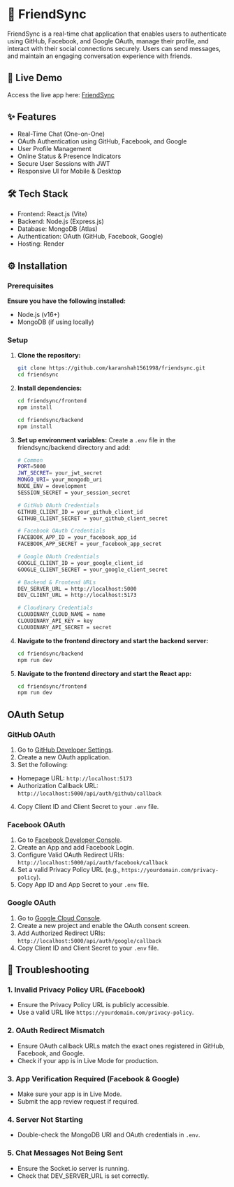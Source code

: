 # 💬 FriendSync
FriendSync is a real-time chat application that enables users to authenticate using GitHub, Facebook, and Google OAuth, manage their profile, and interact with their social connections securely. Users can send messages, and maintain an engaging conversation experience with friends.

## 🚀 Live Demo
Access the live app here: [FriendSync](https://friendsync-8snh.onrender.com)

## ✨ Features
- Real-Time Chat (One-on-One)
- OAuth Authentication using GitHub, Facebook, and Google
- User Profile Management
- Online Status & Presence Indicators
- Secure User Sessions with JWT
- Responsive UI for Mobile & Desktop

## 🛠 Tech Stack
- Frontend: React.js (Vite)
- Backend: Node.js (Express.js)
- Database: MongoDB (Atlas)
- Authentication: OAuth (GitHub, Facebook, Google)
- Hosting: Render

## ⚙️ Installation
### Prerequisites
**Ensure you have the following installed:**
- Node.js (v16+)
- MongoDB (if using locally)

### Setup
1. **Clone the repository:**
   ```bash
   git clone https://github.com/karanshah1561998/friendsync.git
   cd friendsync

2. **Install dependencies:**
   ```bash
   cd friendsync/frontend
   npm install

   cd friendsync/backend
   npm install

3. **Set up environment variables:**
   Create a `.env` file in the friendsync/backend directory and add:
   ```bash
   # Common
   PORT=5000
   JWT_SECRET= your_jwt_secret
   MONGO_URI= your_mongodb_uri
   NODE_ENV = development
   SESSION_SECRET = your_session_secret

   # GitHub OAuth Credentials
   GITHUB_CLIENT_ID = your_github_client_id
   GITHUB_CLIENT_SECRET = your_github_client_secret

   # Facebook OAuth Credentials
   FACEBOOK_APP_ID = your_facebook_app_id
   FACEBOOK_APP_SECRET = your_facebook_app_secret

   # Google OAuth Credentials
   GOOGLE_CLIENT_ID = your_google_client_id
   GOOGLE_CLIENT_SECRET = your_google_client_secret
   
   # Backend & Frontend URLs
   DEV_SERVER_URL = http://localhost:5000
   DEV_CLIENT_URL = http://localhost:5173

   # Cloudinary Credentials
   CLOUDINARY_CLOUD_NAME = name
   CLOUDINARY_API_KEY = key
   CLOUDINARY_API_SECRET = secret

4. **Navigate to the frontend directory and start the backend server:**
   ```bash
   cd friendsync/backend
   npm run dev

5. **Navigate to the frontend directory and start the React app:**
   ```bash
   cd friendsync/frontend
   npm run dev

## OAuth Setup

### GitHub OAuth
1. Go to [GitHub Developer Settings](https://github.com/settings/developers).
2. Create a new OAuth application.
3. Set the following:
- Homepage URL: `http://localhost:5173`
- Authorization Callback URL: `http://localhost:5000/api/auth/github/callback`
4. Copy Client ID and Client Secret to your `.env` file.

### Facebook OAuth
1. Go to [Facebook Developer Console](https://developers.facebook.com/).
2. Create an App and add Facebook Login.
3. Configure Valid OAuth Redirect URIs: `http://localhost:5000/api/auth/facebook/callback`
4. Set a valid Privacy Policy URL (e.g., `https://yourdomain.com/privacy-policy`).
5. Copy App ID and App Secret to your `.env` file.

### Google OAuth
1. Go to [Google Cloud Console](https://console.cloud.google.com/).
2. Create a new project and enable the OAuth consent screen.
3. Add Authorized Redirect URIs:  `http://localhost:5000/api/auth/google/callback`
4. Copy Client ID and Client Secret to your `.env` file.

## 🧩 Troubleshooting

### 1. Invalid Privacy Policy URL (Facebook)
- Ensure the Privacy Policy URL is publicly accessible.
- Use a valid URL like `https://yourdomain.com/privacy-policy`.

### 2. OAuth Redirect Mismatch
- Ensure OAuth callback URLs match the exact ones registered in GitHub, Facebook, and Google.
- Check if your app is in Live Mode for production.

### 3. App Verification Required (Facebook & Google)
- Make sure your app is in Live Mode.
- Submit the app review request if required.

### 4. Server Not Starting
- Double-check the MongoDB URI and OAuth credentials in `.env`.

### 5. Chat Messages Not Being Sent
- Ensure the Socket.io server is running.
- Check that DEV_SERVER_URL is set correctly.
